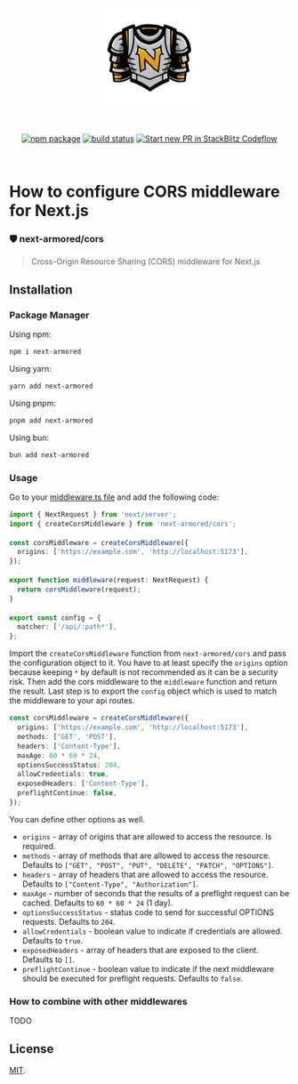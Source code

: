 <p align="center">
  <a 
  href="https://raw.githubusercontent.com/marek-e/next-armored/master/assets/n-armor.svg" target="_blank" rel="noopener noreferrer">
    <img width="180" src="https://raw.githubusercontent.com/marek-e/next-armored/master/assets/n-armor.svg" alt="next-armored logo">
  </a>
</p>
<br/>
<p align="center">
  <a href="https://npmjs.com/package/next-armored"><img src="https://img.shields.io/npm/v/next-armored.svg" alt="npm package"></a>
  <a href="https://github.com/marek-e/next-armored/actions/workflows/ci.yml"><img src="https://github.com/marek-e/next-armored/actions/workflows/ci.yml/badge.svg?branch=master" alt="build status"></a>
  <a href="https://pr.new/marek-e/next-armored"><img src="https://developer.stackblitz.com/img/start_pr_dark_small.svg" alt="Start new PR in StackBlitz Codeflow"></a>
</p>
<br/>

# How to configure CORS middleware for Next.js

### 🛡️ next-armored/cors

> Cross-Origin Resource Sharing (CORS) middleware for Next.js

## Installation

### Package Manager

Using npm:

```bash
npm i next-armored
```

Using yarn:

```bash
yarn add next-armored
```

Using pnpm:

```bash
pnpm add next-armored
```

Using bun:

```bash
bun add next-armored
```

### Usage

Go to your [middleware.ts file](./src/middleware.ts) and add the following code:

```typescript middleware.ts
import { NextRequest } from 'next/server';
import { createCorsMiddleware } from 'next-armored/cors';

const corsMiddleware = createCorsMiddleware({
  origins: ['https://example.com', 'http://localhost:5173'],
});

export function middleware(request: NextRequest) {
  return corsMiddleware(request);
}

export const config = {
  matcher: ['/api/:path*'],
};
```

Import the `createCorsMiddleware` function from `next-armored/cors` and pass the configuration object to it.
You have to at least specify the `origins` option because keeping `*` by default is not recommended as it can be a security risk.
Then add the cors middleware to the `middleware` function and return the result.
Last step is to export the `config` object which is used to match the middleware to your api routes.

```typescript
const corsMiddleware = createCorsMiddleware({
  origins: ['https://example.com', 'http://localhost:5173'],
  methods: ['GET', 'POST'],
  headers: ['Content-Type'],
  maxAge: 60 * 60 * 24,
  optionsSuccessStatus: 204,
  allowCredentials: true,
  exposedHeaders: ['Content-Type'],
  preflightContinue: false,
});
```

You can define other options as well.

- `origins` - array of origins that are allowed to access the resource. Is required.
- `methods` - array of methods that are allowed to access the resource. Defaults to `["GET", "POST", "PUT", "DELETE", "PATCH", "OPTIONS"]`.
- `headers` - array of headers that are allowed to access the resource. Defaults to `["Content-Type", "Authorization"]`.
- `maxAge` - number of seconds that the results of a preflight request can be cached. Defaults to `60 * 60 * 24` (1 day).
- `optionsSuccessStatus` - status code to send for successful OPTIONS requests. Defaults to `204`.
- `allowCredentials` - boolean value to indicate if credentials are allowed. Defaults to `true`.
- `exposedHeaders` - array of headers that are exposed to the client. Defaults to `[]`.
- `preflightContinue` - boolean value to indicate if the next middleware should be executed for preflight requests. Defaults to `false`.

### How to combine with other middlewares

TODO

## License

[MIT](LICENSE).
